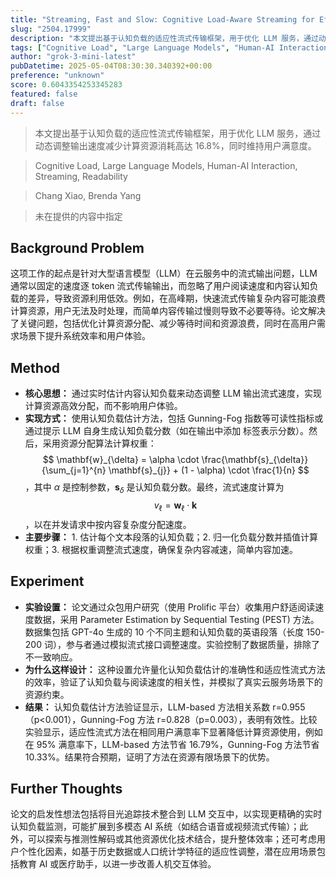 ```yaml
---
title: "Streaming, Fast and Slow: Cognitive Load-Aware Streaming for Efficient LLM Serving"
slug: "2504.17999"
description: "本文提出基于认知负载的适应性流式传输框架，用于优化 LLM 服务，通过动态调整输出速度减少计算资源消耗高达 16.8%，同时维持用户满意度。"
tags: ["Cognitive Load", "Large Language Models", "Human-AI Interaction", "Streaming", "Readability"]
author: "grok-3-mini-latest"
pubDatetime: 2025-05-04T08:30:30.340392+00:00
preference: "unknown"
score: 0.6043354253345283
featured: false
draft: false
---
```


> 本文提出基于认知负载的适应性流式传输框架，用于优化 LLM 服务，通过动态调整输出速度减少计算资源消耗高达 16.8%，同时维持用户满意度。

> Cognitive Load, Large Language Models, Human-AI Interaction, Streaming, Readability 

> Chang Xiao, Brenda Yang

> 未在提供的内容中指定 

## Background Problem

这项工作的起点是针对大型语言模型（LLM）在云服务中的流式输出问题，LLM通常以固定的速度逐 token 流式传输输出，而忽略了用户阅读速度和内容认知负载的差异，导致资源利用低效。例如，在高峰期，快速流式传输复杂内容可能浪费计算资源，用户无法及时处理，而简单内容传输过慢则导致不必要等待。论文解决了关键问题，包括优化计算资源分配、减少等待时间和资源浪费，同时在高用户需求场景下提升系统效率和用户体验。

## Method

*   **核心思想：** 通过实时估计内容认知负载来动态调整 LLM 输出流式速度，实现计算资源高效分配，而不影响用户体验。
*   **实现方式：** 使用认知负载估计方法，包括 Gunning-Fog 指数等可读性指标或通过提示 LLM 自身生成认知负载分数（如在输出中添加 <X> 标签表示分数）。然后，采用资源分配算法计算权重：$$ \mathbf{w}_{\delta} = \alpha \cdot \frac{\mathbf{s}_{\delta}}{\sum_{j=1}^{n} \mathbf{s}_{j}} + (1 - \alpha) \cdot \frac{1}{n} $$，其中 $\alpha$ 是控制参数，$\mathbf{s}_{\delta}$ 是认知负载分数。最终，流式速度计算为 $$ v_{\ell} = \mathbf{w}_{\ell} \cdot \mathbf{k} $$，以在并发请求中按内容复杂度分配速度。
*   **主要步骤：** 1. 估计每个文本段落的认知负载；2. 归一化负载分数并插值计算权重；3. 根据权重调整流式速度，确保复杂内容减速，简单内容加速。

## Experiment

*   **实验设置：** 论文通过众包用户研究（使用 Prolific 平台）收集用户舒适阅读速度数据，采用 Parameter Estimation by Sequential Testing (PEST) 方法。数据集包括 GPT-4o 生成的 10 个不同主题和认知负载的英语段落（长度 150-200 词），参与者通过模拟流式接口调整速度。实验控制了数据质量，排除了不一致响应。
*   **为什么这样设计：** 这种设置允许量化认知负载估计的准确性和适应性流式方法的效率，验证了认知负载与阅读速度的相关性，并模拟了真实云服务场景下的资源约束。
*   **结果：** 认知负载估计方法验证显示，LLM-based 方法相关系数 r=0.955（p<0.001），Gunning-Fog 方法 r=0.828（p=0.003），表明有效性。比较实验显示，适应性流式方法在相同用户满意率下显著降低计算资源使用，例如在 95% 满意率下，LLM-based 方法节省 16.79%，Gunning-Fog 方法节省 10.33%。结果符合预期，证明了方法在资源有限场景下的优势。

## Further Thoughts 

论文的启发性想法包括将目光追踪技术整合到 LLM 交互中，以实现更精确的实时认知负载监测，可能扩展到多模态 AI 系统（如结合语音或视频流式传输）；此外，可以探索与推测性解码或其他资源优化技术结合，提升整体效率；还可考虑用户个性化因素，如基于历史数据或人口统计学特征的适应性调整，潜在应用场景包括教育 AI 或医疗助手，以进一步改善人机交互体验。